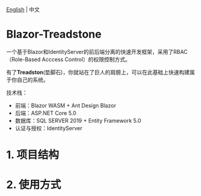 [English](README.zh-cn.md) | 中文
# Blazor-Treadstone
一个基于Blazor和IdentityServer的前后端分离的快速开发框架，采用了RBAC（Role-Based Acccess Control）的权限控制方式。

有了**Treadston**(垫脚石)，你就站在了巨人的肩膀上，可以在此基础上快速构建属于你自己的系统。

技术栈：
- 前端：Blazor WASM + Ant Design Blazor
- 后端：ASP.NET Core 5.0
- 数据库：SQL SERVER 2019 + Entity Framework 5.0
- 认证与授权：IdentityServer


# 1. 项目结构



# 2. 使用方式





